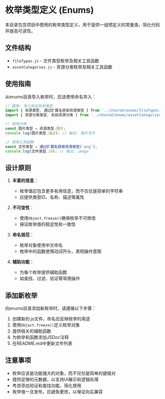 # 枚举类型定义 (Enums)

本目录包含项目中使用的枚举类型定义，用于提供一组预定义的常量值，简化代码并提高可读性。

## 文件结构

- `fileTypes.js` - 文件类型枚举及相关工具函数
- `assetCategories.js` - 资源分类枚举及相关工具函数

## 使用指南

从enums目录导入枚举时，应该使用命名导入：

```js
// 推荐: 导入特定枚举类型
import { 资源类型, 通过扩展名获取资源类型 } from '../shared/enums/fileTypes.js';
import { 资源分类类型, 系统资源分类 } from '../shared/enums/assetCategories.js';

// 使用示例
const 图片类型 = 资源类型.图片;
console.log(图片类型.描述); // 输出: 图片文件

// 使用工具函数
const 文件类型 = 通过扩展名获取资源类型('png');
console.log(文件类型.id); // 输出: image
```

## 设计原则

1. **丰富的信息**：
   - 枚举值应包含更多有用信息，而不仅仅是简单的字符串
   - 应提供类型ID、名称、描述等属性

2. **不可变性**：
   - 使用`Object.freeze()`确保枚举不可修改
   - 保证枚举值的稳定性和一致性

3. **命名规范**：
   - 枚举对象使用中文命名
   - 枚举中的函数使用动词开头，表明操作意图

4. **辅助功能**：
   - 为每个枚举提供辅助函数
   - 如查找、过滤、验证等常用操作

## 添加新枚举

向enums目录添加新枚举时，请遵循以下步骤：

1. 创建新的.js文件，命名应反映枚举的用途
2. 使用`Object.freeze()`定义枚举对象
3. 提供相关的辅助函数
4. 为枚举和函数添加JSDoc注释
5. 在README.md中更新文件列表

## 注意事项

- 枚举应该是功能强大的对象，而不仅仅是简单的键值对
- 提供足够的元数据，以支持UI展示和逻辑处理
- 考虑添加验证和查找功能，简化使用
- 枚举值一旦发布，应避免更改，以保证向后兼容 